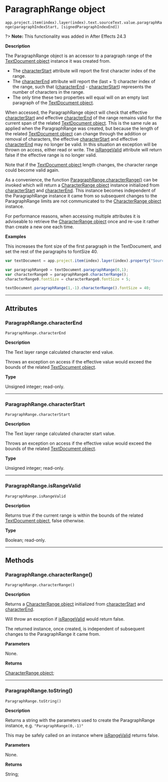 # ParagraphRange object

`app.project.item(index).layer(index).text.sourceText.value.paragraphRange(paragraphIndexStart, [signedParagraphIndexEnd])`
<br/>

?> **Note:** This functionality was added in After Effects 24.3

**Description**

The ParagraphRange object is an accessor to a paragraph range of the [TextDocument object](textdocument.md#textdocument) instance it was created from.

- The [characterStart](#paragraphrange-characterstart) attribute will report the first character index of the range.
- The [characterEnd](#paragraphrange-characterend) attribute will report the (last + 1) character index of the range, such that ([characterEnd](#paragraphrange-characterend) - [characterStart](#paragraphrange-characterstart)) represents the number of characters in the range.
- The only time these two properties will equal will on an empty last paragraph of the [TextDocument object](textdocument.md#textdocument).

When accessed, the ParagraphRange object will check that effective [characterStart](#paragraphrange-characterstart) and effective [characterEnd](#paragraphrange-characterend) of the range remains valid for the current span of the related [TextDocument object](textdocument.md#textdocument). This is the same rule as applied when the ParagraphRange was created, but because the length of the related [TextDocument object](textdocument.md#textdocument) can change through the addition or removal of characters, the effective [characterStart](#paragraphrange-characterstart) and effective [characterEnd](#paragraphrange-characterend) may no longer be valid. In this situation an exception will be thrown on access, either read or write. The [isRangeValid](#paragraphrange-israngevalid) attribute will return false if the effective range is no longer valid.

Note that if the [TextDocument object](textdocument.md#textdocument) length changes, the character range could become valid again.

As a convenience, the function [ParagraphRange.characterRange()](#paragraphrange-characterrange) can be invoked which will return a [CharacterRange object](characterrange.md#characterrange) instance initialized from [characterStart](#paragraphrange-characterstart) and [characterEnd](#paragraphrange-characterend).
This instance becomes independent of the ParagraphRange instance it came from so subsequent changes to the ParagraphRange limits are not communicated to the [CharacterRange object](characterrange.md#characterrange) instance.

For performance reasons, when accessing multiple attributes it is adviseable to retrieve the [CharacterRange object](characterrange.md#characterrange) once and re-use it rather than create a new one each time.

**Examples**

This increases the font size of the first paragraph in the TextDocument, and set the rest of the paragraphs to fontSize 40.

```javascript
var textDocument = app.project.item(index).layer(index).property("Source Text").value;

var paragraphRange0 = textDocument.paragraphRange(0,1);
var characterRange0 = paragraphRange0.characterRange();
characterRange0.fontSize = characterRange0.fontSize + 5;

textDocument.paragraphRange(1,-1).characterRange().fontSize = 40;
```

---

## Attributes

### ParagraphRange.characterEnd

`ParagraphRange.characterEnd`

**Description**

The Text layer range calculated character end value.

Throws an exception on access if the effective value would exceed the bounds of the related [TextDocument object](textdocument.md#textdocument).

**Type**

Unsigned integer; read-only.

---

### ParagraphRange.characterStart

`ParagraphRange.characterStart`

**Description**

The Text layer range calculated character start value.

Throws an exception on access if the effective value would exceed the bounds of the related [TextDocument object](textdocument.md#textdocument).

**Type**

Unsigned integer; read-only.

---

### ParagraphRange.isRangeValid

`ParagraphRange.isRangeValid`

**Description**

Returns true if the current range is within the bounds of the related [TextDocument object](textdocument.md#textdocument), false otherwise.

**Type**

Boolean; read-only.

---

## Methods

### ParagraphRange.characterRange()

`ParagraphRange.characterRange()`

**Description**

Returns a [CharacterRange object](characterrange.md#characterrange) initialized from [characterStart](#paragraphrange-characterstart) and [characterEnd](#paragraphrange-characterend).

Will throw an exception if [isRangeValid](#paragraphrange-israngevalid) would return false.

The returned instance, once created, is independent of subsequent changes to the ParagraphRange it came from.

**Parameters**

None.

**Returns**

[CharacterRange object](characterrange.md#characterrange);

---

### ParagraphRange.toString()

`ParagraphRange.toString()`

**Description**

Returns a string with the parameters used to create the ParagraphRange instance, e.g. `"ParagraphRange(0,-1)"`

This may be safely called on an instance where [isRangeValid](#paragraphrange-israngevalid) returns false.

**Parameters**

None.

**Returns**

String;
